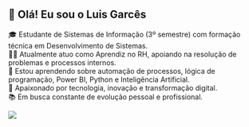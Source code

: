 ## 👋 Olá! Eu sou o Luis Garcês

🎓 Estudante de Sistemas de Informação (3º semestre) com formação técnica em Desenvolvimento de Sistemas.  
👨‍💻 Atualmente atuo como Aprendiz no RH, apoiando na resolução de problemas e processos internos.  
🌱 Estou aprendendo sobre automação de processos, lógica de programação, Power BI, Python e Inteligência Artificial.  
🚀 Apaixonado por tecnologia, inovação e transformação digital.  
📚 Em busca constante de evolução pessoal e profissional.  


<div>
<a href="https://www.linkedin.com/in/luisgarces2005/" target="_blank"><img src="https://img.shields.io/badge/-LinkedIn-%230077B5?style=for-the-badge&logo=linkedin&logoColor=white" target="_blank"></a> 


</div>
